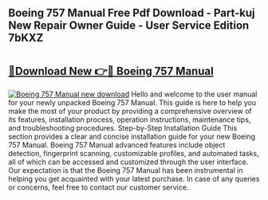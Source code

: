 ## Boeing 757 Manual Free Pdf Download - Part-kuj New Repair Owner Guide - User Service Edition 7bKXZ

# <h2><a href="http://bc14597.oget.top/?id=Boeing+757+Manual">🔗Download New 👉🔴 Boeing 757 Manual</a></h2>

[![Boeing 757 Manual new download](https://i.imgur.com/5g1atiW.png)](http://bc14597.oget.top/?id=Boeing+757+Manual)
Hello and welcome to the user manual for your newly unpacked Boeing 757 Manual. This guide is here to help you make the most of your product by providing a comprehensive overview of its features, installation process, operation instructions, maintenance tips, and troubleshooting procedures. Step-by-Step Installation Guide This section provides a clear and concise installation guide for your new Boeing 757 Manual. Boeing 757 Manual advanced features include object detection, fingerprint scanning, customizable profiles, and automated tasks, all of which can be accessed and customized through the user interface. Our expectation is that the Boeing 757 Manual has been instrumental in helping you get acquainted with your latest purchase. In case of any queries or concerns, feel free to contact our customer service.
